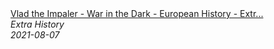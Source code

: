 <!--2024-07-21 00:21:39-->
<div class="yb">
  <a class="nodecor" href="/index.html?istoriya/vlad_the_impaler_-_war_in_the_dark_-_european_history_-_extra_history_-_part_4">
    <img class="preview" data-videoid="OnDHjdX1aQE" src="https://i.ytimg.com/vi/OnDHjdX1aQE/hqdefault.jpg" align="middle" alt="">
  </a>
  <div class="inlbl text">
    <a class="nodecor" href="/index.html?istoriya/vlad_the_impaler_-_war_in_the_dark_-_european_history_-_extra_history_-_part_4">Vlad the Impaler - War in the Dark - European History - Extr...</a><br>
    <i class="smaller2">Extra History</i><br>
    <i class="smaller3">2021-08-07</i>
  </div>
</div>
